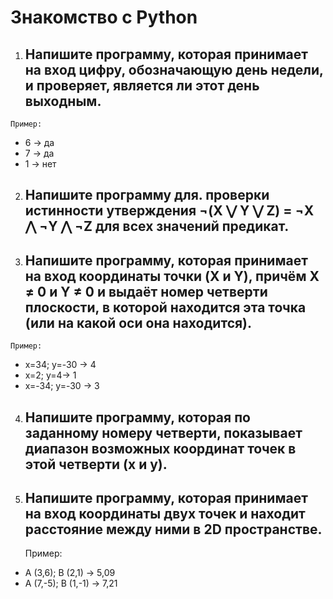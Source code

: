 # Знакомство с Python

 1.  ## Напишите программу, которая принимает на вход цифру, обозначающую день недели, и проверяет, является ли этот день выходным.

    Пример:

* 6 -> да
* 7 -> да
* 1 -> нет

 2.  ## Напишите программу для. проверки истинности утверждения ¬(X ⋁ Y ⋁ Z) = ¬X ⋀ ¬Y ⋀ ¬Z для всех значений предикат.

 3.  ## Напишите программу, которая принимает на вход координаты точки (X и Y), причём X ≠ 0 и Y ≠ 0 и выдаёт номер четверти плоскости, в которой находится эта точка (или на какой оси она находится).

    Пример:

* x=34; y=-30 -> 4
* x=2; y=4-> 1
* x=-34; y=-30 -> 3

4.  ## Напишите программу, которая по заданному номеру четверти, показывает диапазон возможных координат точек в этой четверти (x и y).

5.  ## Напишите программу, которая принимает на вход координаты двух точек и находит расстояние между ними в 2D пространстве.

    Пример:

* A (3,6); B (2,1) -> 5,09
* A (7,-5); B (1,-1) -> 7,21

